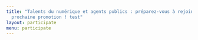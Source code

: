 ```yaml
---
title: "Talents du numérique et agents publics : préparez-vous à rejoindre notre
  prochaine promotion ! test"
layout: participate
menu: participate
---
```

